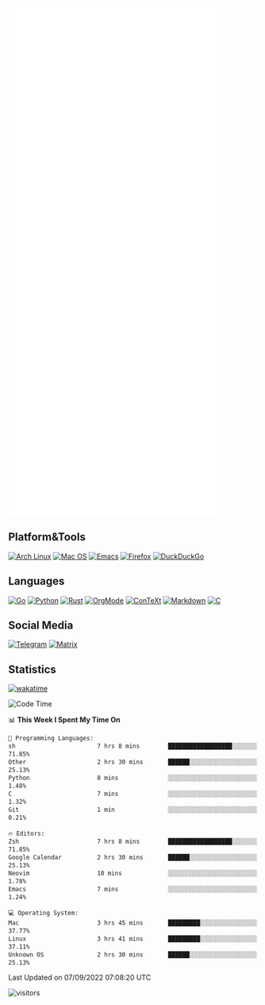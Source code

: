 ![Metrics](https://github.com/SteamedFish/SteamedFish/blob/master/github-metrics.svg)

## Platform&Tools

[![Arch Linux](https://img.shields.io/badge/ArchLinux-1793D1?logo=arch-linux&logoColor=fff&style=flat-square)](https://archlinux.org/)
[![Mac OS](https://img.shields.io/badge/MacOS-000000?style=flat-square&logo=macos&logoColor=F0F0F0)](https://www.apple.com/macos/)
[![Emacs](https://img.shields.io/badge/Emacs-%237F5AB6.svg?&style=flat-square&logo=gnu-emacs&logoColor=white)](https://www.gnu.org/software/emacs/)
[![Firefox](https://img.shields.io/badge/Firefox-FF7139?style=flat-square&logo=Firefox-Browser&logoColor=white)](https://firefox.com/)
[![DuckDuckGo](https://img.shields.io/badge/DuckDuckGo-DE5833?style=flat-square&logo=DuckDuckGo&logoColor=white)](https://duckduckgo.com/)

## Languages

[![Go](https://img.shields.io/badge/Golang-%2300ADD8.svg?style=flat-square&logo=go&logoColor=white)](https://golang.org/)
[![Python](https://img.shields.io/badge/Python-3670A0?style=flat-square&logo=python&logoColor=ffdd54)](https://www.python.org/)
[![Rust](https://img.shields.io/badge/Rust-%23000000.svg?style=flat-square&logo=rust&logoColor=white)](https://www.rust-lang.org/)
[![OrgMode](https://img.shields.io/badge/OrgMode-%23000000.svg?style=flat-square&logo=org&logoColor=white)](https://orgmode.org/)
[![ConTeXt](https://img.shields.io/badge/ConTeXt-%23008080.svg?style=flat-square&logo=latex&logoColor=white)](https://contextgarden.net/)
[![Markdown](https://img.shields.io/badge/MarkDown-%23000000.svg?style=flat-square&logo=markdown&logoColor=white)](https://daringfireball.net/projects/markdown/)
[![C](https://img.shields.io/badge/C-%2300599C.svg?style=flat-square&logo=c&logoColor=white)](https://www.iso.org/standard/74528.html)

## Social Media
[![Telegram](https://img.shields.io/badge/SteamedFish-2CA5E0?style=social&logo=telegram&logoColor=white)](https://t.me/SteamedFish)
[![Matrix](https://img.shields.io/badge/SteamedFish-2CA5E0?style=social&logo=matrix&logoColor=black)](https://matrix.to/#/@i:steamedfish.org)

## Statistics
[![wakatime](https://wakatime.com/badge/user/168280d6-fcf2-4b4f-ad3a-dc4612f35b38.svg)](https://wakatime.com/@168280d6-fcf2-4b4f-ad3a-dc4612f35b38)

<!--START_SECTION:waka-->
![Code Time](http://img.shields.io/badge/Code%20Time-1%2C989%20hrs%2040%20mins-blue)

📊 **This Week I Spent My Time On** 

```text
💬 Programming Languages: 
sh                       7 hrs 8 mins        ██████████████████░░░░░░░   71.85% 
Other                    2 hrs 30 mins       ██████░░░░░░░░░░░░░░░░░░░   25.13% 
Python                   8 mins              ░░░░░░░░░░░░░░░░░░░░░░░░░   1.48% 
C                        7 mins              ░░░░░░░░░░░░░░░░░░░░░░░░░   1.32% 
Git                      1 min               ░░░░░░░░░░░░░░░░░░░░░░░░░   0.21%

🔥 Editors: 
Zsh                      7 hrs 8 mins        ██████████████████░░░░░░░   71.85% 
Google Calendar          2 hrs 30 mins       ██████░░░░░░░░░░░░░░░░░░░   25.13% 
Neovim                   10 mins             ░░░░░░░░░░░░░░░░░░░░░░░░░   1.78% 
Emacs                    7 mins              ░░░░░░░░░░░░░░░░░░░░░░░░░   1.24%

💻 Operating System: 
Mac                      3 hrs 45 mins       █████████░░░░░░░░░░░░░░░░   37.77% 
Linux                    3 hrs 41 mins       █████████░░░░░░░░░░░░░░░░   37.11% 
Unknown OS               2 hrs 30 mins       ██████░░░░░░░░░░░░░░░░░░░   25.13%

```


 Last Updated on 07/09/2022 07:08:20 UTC
<!--END_SECTION:waka-->

![visitors](https://visitor-badge.laobi.icu/badge?page_id=SteamedFish.SteamedFish)
